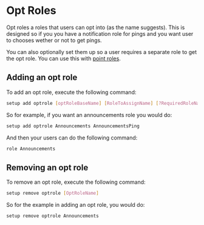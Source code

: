 # Opt Roles

Opt roles a roles that users can opt into (as the name suggests). This is designed so if you you have a notification role for pings and you want user to chooses wether or not to get pings.

You can also optionally set them up so a user requires a separate role to get the opt role. You can use this with [point roles](../point-roles/).

## Adding an opt role

To add an opt role, execute the following command:
```bash
setup add optrole [optRoleBaseName] [RoleToAssignName] [?RequiredRoleName]`
```

So for example, if you want an announcements role you would do:
```bash
setup add optrole Announcements AnnouncementsPing
```

And then your users can do the following command:
```bash
role Announcements
```

## Removing an opt role

To remove an opt role, execute the following command:
```bash
setup remove optrole [OptRoleName]
```

So for the example in adding an opt role, you would do:
```bash
setup remove optrole Announcements
```